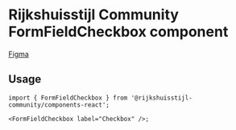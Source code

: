 <!-- @license CC0-1.0 -->

# Rijkshuisstijl Community FormFieldCheckbox component

[Figma](https://www.figma.com/design/txFX5MGRf4O904dtIFcGTF/NLDS---Rijkshuisstijl---Bibliotheek?node-id=1031-2917&node-type=canvas&t=HiNKOQhf1hQtLZrr-0)

## Usage

```tsx
import { FormFieldCheckbox } from '@rijkshuisstijl-community/components-react';

<FormFieldCheckbox label="Checkbox" />;
```

